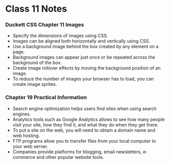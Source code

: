 # Class 11 Notes

### Duckett CSS Chapter 11 Images
* Specify the dimensions of images using CSS. 
* Images can be aligned both horizontally and vertically using CSS.
* Use a background image behind the box created by any element on a page.
* Background images can appear just once or be repeated across the background of the box.
* Create image rollover effects by moving the background position of an image.
* To reduce the number of images your browser has to load, you can create image sprites.

### Chapter 19 Practical Information
* Search engine optimization helps users find sites when using search engines.
* Analytics tools such as Google Analytics allows to see how many people visit your site, how they find it, and what they do when they get there.
* To put a site on the web, you will need to obtain a domain name and web hosting.
* FTP programs allow you to transfer files from your local computer to your web server.
* Companies provide platforms for blogging, email newsletters, e-commerce and other popular website tools.

